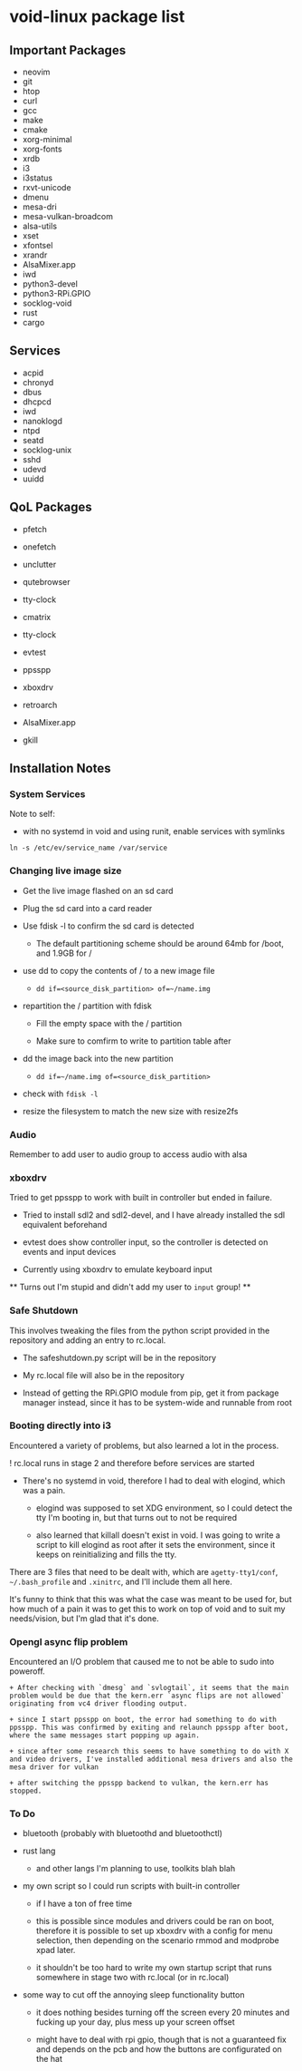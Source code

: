 # void-linux package list

## Important Packages

+ neovim
+ git
+ htop
+ curl
+ gcc
+ make
+ cmake
+ xorg-minimal
+ xorg-fonts
+ xrdb
+ i3
+ i3status
+ rxvt-unicode
+ dmenu
+ mesa-dri
+ mesa-vulkan-broadcom
+ alsa-utils
+ xset
+ xfontsel
+ xrandr
+ AlsaMixer.app
+ iwd
+ python3-devel
+ python3-RPi.GPIO
+ socklog-void
+ rust
+ cargo

## Services

+ acpid
+ chronyd
+ dbus
+ dhcpcd
+ iwd
+ nanoklogd
+ ntpd
+ seatd
+ socklog-unix
+ sshd
+ udevd
+ uuidd

## QoL Packages

+ pfetch

+ onefetch

+ unclutter

+ qutebrowser

+ tty-clock

+ cmatrix

+ tty-clock

+ evtest

+ ppsspp

+ xboxdrv

+ retroarch

+ AlsaMixer.app

+ gkill

## Installation Notes

### System Services

Note to self:

+ with no systemd in void and using runit, enable services with symlinks

`ln -s /etc/ev/service_name /var/service`

### Changing live image size

+ Get the live image flashed on an sd card

+ Plug the sd card into a card reader

+ Use fdisk -l to confirm the sd card is detected

	+ The default partitioning scheme should be around 64mb for /boot, and 1.9GB for /

+ use dd to copy the contents of / to a new image file

	+ `dd if=<source_disk_partition> of=~/name.img`

+ repartition the / partition with fdisk

	+ Fill the empty space with the / partition

	+ Make sure to comfirm to write to partition table after

+ dd the image back into the new partition

 	+ `dd if=~/name.img of=<source_disk_partition>`

+ check with `fdisk -l`

+ resize the filesystem to match the new size with resize2fs

### Audio

Remember to add user to audio group to access audio with alsa

### xboxdrv

Tried to get ppsspp to work with built in controller but ended in failure.

+ Tried to install sdl2 and sdl2-devel, and I have already installed the sdl equivalent beforehand

+ evtest does show controller input, so the controller is detected on events and input devices

+ Currently using xboxdrv to emulate keyboard input

** Turns out I'm stupid and didn't add my user to `input` group! **

### Safe Shutdown

This involves tweaking the files from the python script provided in the repository and adding an entry to rc.local.

+ The safeshutdown.py script will be in the repository

+ My rc.local file will also be in the repository

+ Instead of getting the RPi.GPIO module from pip, get it from package manager instead, since it has to be system-wide and runnable from root

### Booting directly into i3

Encountered a variety of problems, but also learned a lot in the process.

! rc.local runs in stage 2 and therefore before services are started

+ There's no systemd in void, therefore I had to deal with elogind, which was a pain.

	+ elogind was supposed to set XDG environment, so I could detect the tty I'm booting in, but that turns out to not be required

	+ also learned that killall doesn't exist in void. I was going to write a script to kill elogind as root after it sets the environment, since it keeps on reinitializing and fills the tty.

There are 3 files that need to be dealt with, which are `agetty-tty1/conf`, `~/.bash_profile` and `.xinitrc`, and I'll include them all here.

It's funny to think that this was what the case was meant to be used for, but how much of a pain it was to get this to work on top of void and to suit my needs/vision, but I'm glad that it's done.

### Opengl async flip problem

Encountered an I/O problem that caused me to not be able to sudo into poweroff.

	+ After checking with `dmesg` and `svlogtail`, it seems that the main problem would be due that the kern.err `async flips are not allowed` originating from vc4 driver flooding output.
	
	+ since I start ppsspp on boot, the error had something to do with ppsspp. This was confirmed by exiting and relaunch ppsspp after boot, where the same messages start popping up again.
	
	+ since after some research this seems to have something to do with X and video drivers, I've installed additional mesa drivers and also the mesa driver for vulkan
	
	+ after switching the ppsspp backend to vulkan, the kern.err has stopped.

### To Do

+ bluetooth (probably with bluetoothd and bluetoothctl)

+ rust lang

	+ and other langs I'm planning to use, toolkits blah blah

+ my own script so I could run scripts with built-in controller

	+ if I have a ton of free time

	+ this is possible since modules and drivers could be ran on boot, therefore it is possible to set up xboxdrv with a config for menu selection, then depending on the scenario rmmod and modprobe xpad later.

	+ it shouldn't be too hard to write my own startup script that runs somewhere in stage two with rc.local (or in rc.local)

+ some way to cut off the annoying sleep functionality button

	+ it does nothing besides turning off the screen every 20 minutes and fucking up your day, plus mess up your screen offset

	+ might have to deal with rpi gpio, though that is not a guaranteed fix and depends on the pcb and how the buttons are configurated on the hat
